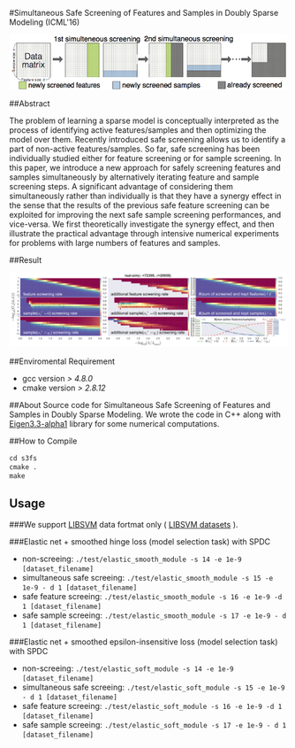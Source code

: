 #Simultaneous Safe Screening of Features and Samples in Doubly Sparse Modeling (ICML'16)

<img src="fig/sss_illust2.png" width="920px">


##Abstract

The problem of learning a sparse model is conceptually interpreted as the process of identifying active features/samples and then optimizing the model over them. Recently introduced safe screening allows us to identify a part of non-active features/samples. So far, safe screening has been individually studied either for feature screening or for sample screening. In this paper, we introduce a new approach for safely screening features and samples simultaneously by alternatively iterating feature and sample screening steps. A significant advantage of considering them simultaneously rather than individually is that they have a synergy effect in the sense that the results of the previous safe feature screening can be exploited for improving the next safe sample screening performances, and vice-versa. We first theoretically investigate the synergy effect, and then illustrate the practical advantage through intensive numerical experiments for problems with large numbers of features and samples.

##Result

<img src="fig/0205_rate2_real-sim.png" width="920px">


##Enviromental Requirement
* gcc version *> 4.8.0*
* cmake version *> 2.8.12*

##About
Source code for Simultaneous Safe Screening of Features and Samples in Doubly Sparse Modeling.
We wrote the code in C++ along with
[Eigen3.3-alpha1](http://eigen.tuxfamily.org/index.php?title=Main_Page) library for some numerical computations.

##How to Compile
```
cd s3fs
cmake .
make
```

## Usage

###We support [LIBSVM](http://www.csie.ntu.edu.tw/~cjlin/libsvm/) data fortmat only ( [LIBSVM datasets](http://www.csie.ntu.edu.tw/~cjlin/libsvmtools/datasets/) ).

###Elastic net + smoothed hinge loss (model selection task) with SPDC
- non-screeing:  `./test/elastic_smooth_module -s 14 -e 1e-9 [dataset_filename] `
- simultaneous safe screeing: `./test/elastic_smooth_module -s 15 -e 1e-9 - d 1 [dataset_filename] `
- safe feature screeing:  `./test/elastic_smooth_module -s 16 -e 1e-9 -d 1 [dataset_filename] `
- safe sample screeing:  `./test/elastic_smooth_module -s 17 -e 1e-9 - d 1 [dataset_filename] `

###Elastic net + smoothed epsilon-insensitive loss (model selection task) with SPDC
- non-screeing:  `./test/elastic_soft_module -s 14 -e 1e-9 [dataset_filename] `
- simultaneous safe screeing: `./test/elastic_soft_module -s 15 -e 1e-9 - d 1 [dataset_filename] `
- safe feature screeing:  `./test/elastic_soft_module -s 16 -e 1e-9 -d 1 [dataset_filename] `
- safe sample screeing:  `./test/elastic_soft_module -s 17 -e 1e-9 - d 1 [dataset_filename] `

